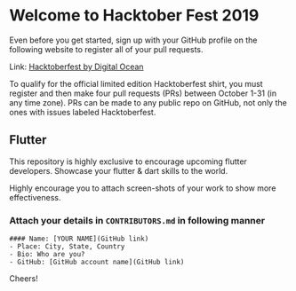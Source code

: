 # Welcome to Hacktober Fest 2019

Even before you get started, sign up with your GitHub profile on the following website to register all of your pull requests.

Link: [Hacktoberfest by Digital Ocean](https://hacktoberfest.digitalocean.com/)

To qualify for the official limited edition Hacktoberfest shirt, you must register and then make four pull requests (PRs) between October 1-31 (in any time zone). PRs can be made to any public repo on GitHub, not only the ones with issues labeled Hacktoberfest.

## Flutter
This repository is highly exclusive to encourage upcoming flutter developers. Showcase your flutter & dart skills to the world.

Highly encourage you to attach screen-shots of your work to show more effectiveness.

### Attach your details in `CONTRIBUTORS.md` in following manner

```
#### Name: [YOUR NAME](GitHub link)
- Place: City, State, Country
- Bio: Who are you?
- GitHub: [GitHub account name](GitHub link)
```

Cheers!
